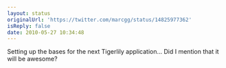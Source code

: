 ```yaml
---
layout: status
originalUrl: 'https://twitter.com/marcgg/status/14825977362'
isReply: false
date: 2010-05-27 10:34:48
---
```


Setting up the bases for the next Tigerlily application... Did I mention that it will be awesome?
